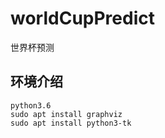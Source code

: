 # worldCupPredict
世界杯预测

## 环境介绍

```
python3.6
sudo apt install graphviz
sudo apt install python3-tk
```